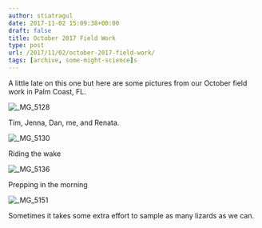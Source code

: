 ```yaml
---
author: stiatragul
date: 2017-11-02 15:09:38+00:00
draft: false
title: October 2017 Field Work
type: post
url: /2017/11/02/october-2017-field-work/
tags: [archive, some-might-science]s
---
```


A little late on this one but here are some pictures from our October field work in Palm Coast, FL.

![_MG_5128](https://somemightscience.files.wordpress.com/2017/11/mg_5128.jpg)


Tim, Jenna, Dan, me, and Renata.

![_MG_5130](https://somemightscience.files.wordpress.com/2017/11/mg_5130.jpg)


Riding the wake

![_MG_5136](https://somemightscience.files.wordpress.com/2017/11/mg_5136.jpg)


Prepping in the morning

![_MG_5151](https://somemightscience.files.wordpress.com/2017/11/mg_5151.jpg)


Sometimes it takes some extra effort to sample as many lizards as we can.


